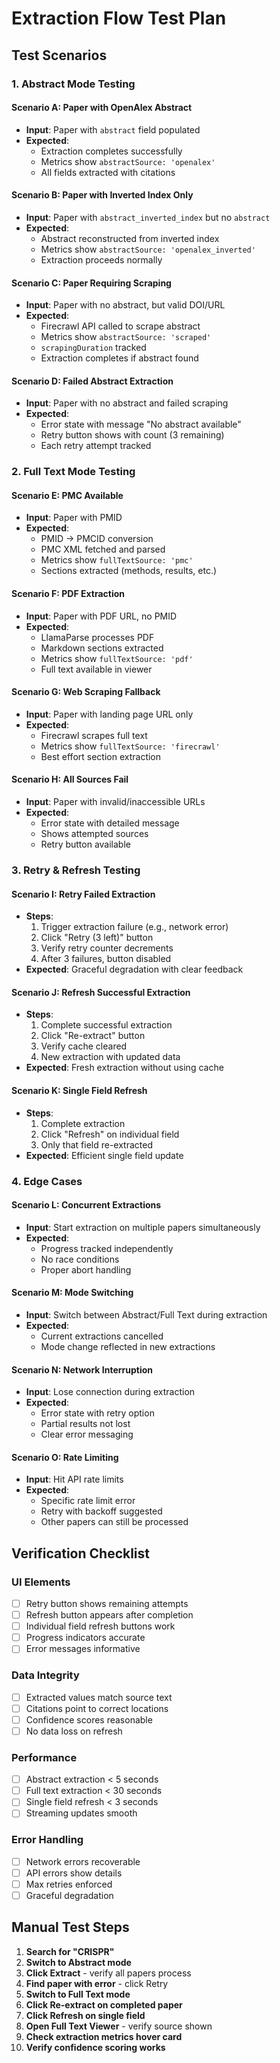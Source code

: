 # Extraction Flow Test Plan

## Test Scenarios

### 1. Abstract Mode Testing

#### Scenario A: Paper with OpenAlex Abstract
- **Input**: Paper with `abstract` field populated
- **Expected**: 
  - Extraction completes successfully
  - Metrics show `abstractSource: 'openalex'`
  - All fields extracted with citations

#### Scenario B: Paper with Inverted Index Only
- **Input**: Paper with `abstract_inverted_index` but no `abstract`
- **Expected**:
  - Abstract reconstructed from inverted index
  - Metrics show `abstractSource: 'openalex_inverted'`
  - Extraction proceeds normally

#### Scenario C: Paper Requiring Scraping
- **Input**: Paper with no abstract, but valid DOI/URL
- **Expected**:
  - Firecrawl API called to scrape abstract
  - Metrics show `abstractSource: 'scraped'`
  - `scrapingDuration` tracked
  - Extraction completes if abstract found

#### Scenario D: Failed Abstract Extraction
- **Input**: Paper with no abstract and failed scraping
- **Expected**:
  - Error state with message "No abstract available"
  - Retry button shows with count (3 remaining)
  - Each retry attempt tracked

### 2. Full Text Mode Testing

#### Scenario E: PMC Available
- **Input**: Paper with PMID
- **Expected**:
  - PMID → PMCID conversion
  - PMC XML fetched and parsed
  - Metrics show `fullTextSource: 'pmc'`
  - Sections extracted (methods, results, etc.)

#### Scenario F: PDF Extraction
- **Input**: Paper with PDF URL, no PMID
- **Expected**:
  - LlamaParse processes PDF
  - Markdown sections extracted
  - Metrics show `fullTextSource: 'pdf'`
  - Full text available in viewer

#### Scenario G: Web Scraping Fallback
- **Input**: Paper with landing page URL only
- **Expected**:
  - Firecrawl scrapes full text
  - Metrics show `fullTextSource: 'firecrawl'`
  - Best effort section extraction

#### Scenario H: All Sources Fail
- **Input**: Paper with invalid/inaccessible URLs
- **Expected**:
  - Error state with detailed message
  - Shows attempted sources
  - Retry button available

### 3. Retry & Refresh Testing

#### Scenario I: Retry Failed Extraction
- **Steps**:
  1. Trigger extraction failure (e.g., network error)
  2. Click "Retry (3 left)" button
  3. Verify retry counter decrements
  4. After 3 failures, button disabled
- **Expected**: Graceful degradation with clear feedback

#### Scenario J: Refresh Successful Extraction
- **Steps**:
  1. Complete successful extraction
  2. Click "Re-extract" button
  3. Verify cache cleared
  4. New extraction with updated data
- **Expected**: Fresh extraction without using cache

#### Scenario K: Single Field Refresh
- **Steps**:
  1. Complete extraction
  2. Click "Refresh" on individual field
  3. Only that field re-extracted
- **Expected**: Efficient single field update

### 4. Edge Cases

#### Scenario L: Concurrent Extractions
- **Input**: Start extraction on multiple papers simultaneously
- **Expected**: 
  - Progress tracked independently
  - No race conditions
  - Proper abort handling

#### Scenario M: Mode Switching
- **Input**: Switch between Abstract/Full Text during extraction
- **Expected**:
  - Current extractions cancelled
  - Mode change reflected in new extractions

#### Scenario N: Network Interruption
- **Input**: Lose connection during extraction
- **Expected**:
  - Error state with retry option
  - Partial results not lost
  - Clear error messaging

#### Scenario O: Rate Limiting
- **Input**: Hit API rate limits
- **Expected**:
  - Specific rate limit error
  - Retry with backoff suggested
  - Other papers can still be processed

## Verification Checklist

### UI Elements
- [ ] Retry button shows remaining attempts
- [ ] Refresh button appears after completion
- [ ] Individual field refresh buttons work
- [ ] Progress indicators accurate
- [ ] Error messages informative

### Data Integrity
- [ ] Extracted values match source text
- [ ] Citations point to correct locations
- [ ] Confidence scores reasonable
- [ ] No data loss on refresh

### Performance
- [ ] Abstract extraction < 5 seconds
- [ ] Full text extraction < 30 seconds
- [ ] Single field refresh < 3 seconds
- [ ] Streaming updates smooth

### Error Handling
- [ ] Network errors recoverable
- [ ] API errors show details
- [ ] Max retries enforced
- [ ] Graceful degradation

## Manual Test Steps

1. **Search for "CRISPR"**
2. **Switch to Abstract mode**
3. **Click Extract** - verify all papers process
4. **Find paper with error** - click Retry
5. **Switch to Full Text mode**
6. **Click Re-extract on completed paper**
7. **Click Refresh on single field**
8. **Open Full Text Viewer** - verify source shown
9. **Check extraction metrics hover card**
10. **Verify confidence scoring works** 